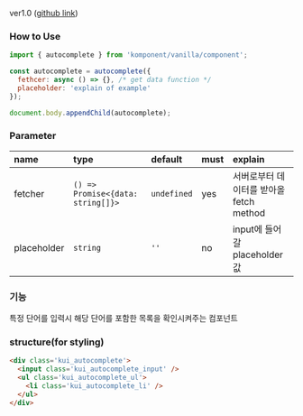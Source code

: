 ver1.0 ([github link](https://github.com/Komponent1/Komponent/tree/master/Vanilla/app/srcs/components/autocomplete))

### How to Use

~~~javascript
import { autocomplete } from 'komponent/vanilla/component';

const autocomplete = autocomplete({ 
  fethcer: async () => {}, /* get data function */
  placeholder: 'explain of example'
});

document.body.appendChild(autocomplete);
~~~

### Parameter

|name|type|default|must|explain|
|:---|:---|:---|:---|:---|
|fetcher|`() => Promise<{data: string[]}>`|`undefined`|yes|서버로부터 데이터를 받아올 fetch method|
|placeholder|`string`|`''`|no|input에 들어갈 placeholder 값|

### 기능
특정 단어를 입력시 해당 단어를 포함한 목록을 확인시켜주는 컴포넌트

### structure(for styling)
```html
<div class='kui_autocomplete'>
  <input class='kui_autocomplete_input' />
  <ul class='kui_autocomplete_ul'>
    <li class='kui_autocomplete_li' />
  </ul>
</div>

```
